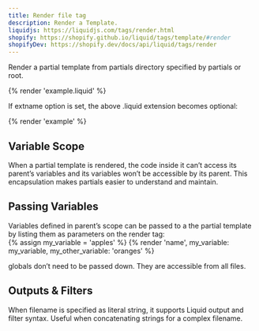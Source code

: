 ```yaml
---
title: Render file tag
description: Render a Template.
liquidjs: https://liquidjs.com/tags/render.html
shopify: https://shopify.github.io/liquid/tags/template/#render
shopifyDev: https://shopify.dev/docs/api/liquid/tags/render
---
```

Render a partial template from partials directory specified by partials or root.

{% render 'example.liquid' %}

If extname option is set, the above .liquid extension becomes optional:

{% render 'example' %}

## Variable Scope
When a partial template is rendered, the code inside it can’t access its parent’s variables and its variables won’t be accessible by its parent. This encapsulation makes partials easier to understand and maintain.

## Passing Variables
Variables defined in parent’s scope can be passed to a the partial template by listing them as parameters on the render tag:  
{% assign my_variable = 'apples' %}
{% render 'name', my_variable: my_variable, my_other_variable: 'oranges' %}

globals don’t need to be passed down. They are accessible from all files.

## Outputs & Filters
When filename is specified as literal string, it supports Liquid output and filter syntax. Useful when concatenating strings for a complex filename.  
